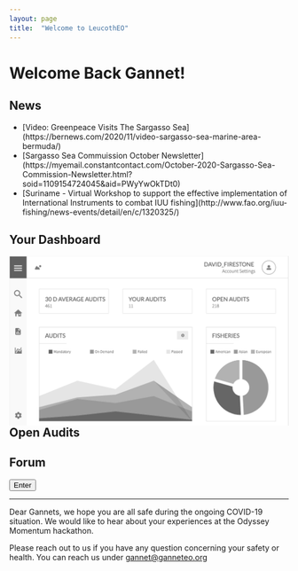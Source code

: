```yaml
---
layout: page
title:  "Welcome to LeucothEO"
---
```


# Welcome Back Gannet!

## News

<ul>
<li>[Video: Greenpeace Visits The Sargasso Sea](https://bernews.com/2020/11/video-sargasso-sea-marine-area-bermuda/)</li>
<li>[Sargasso Sea Commuission October Newsletter](https://myemail.constantcontact.com/October-2020-Sargasso-Sea-Commission-Newsletter.html?soid=1109154724045&aid=PWyYwOkTDt0)</li>
<li>[Suriname - Virtual Workshop to support the effective implementation of International Instruments to combat IUU fishing](http://www.fao.org/iuu-fishing/news-events/detail/en/c/1320325/)</li>
</ul>

## Your Dashboard

<img src="assets/img/gannet_dashboard.png" alt="Gannet Dashboard" align="left">

## Open Audits

## Forum

<button onclick="document.location='https://www.youtube.com/watch?v=dQw4w9WgXcQ'">Enter</button>

<hr>

Dear Gannets, we hope you are all safe during the ongoing COVID-19 situation. We would like to hear about your experiences at the Odyssey Momentum hackathon. 

Please reach out to us if you have any question concerning your safety or health. You can reach us under gannet@ganneteo.org